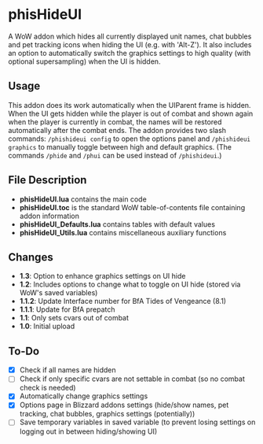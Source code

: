 # phisHideUI
 A WoW addon which hides all currently displayed unit names, chat bubbles and pet tracking icons when hiding the UI (e.g. with 'Alt-Z'). It also includes an option to automatically switch the graphics settings to high quality (with optional supersampling) when the UI is hidden.

## Usage
This addon does its work automatically when the UIParent frame is hidden. When the UI gets hidden while the player is out of combat and shown again when the player is currently in combat, the names will be restored automatically after the combat ends. The addon provides two slash commands: `/phishideui config` to open the options panel and `/phishideui graphics` to manually toggle between high and default graphics. (The commands `/phide` and `/phui` can be used instead of `/phishideui`.)

## File Description
- **phisHideUI.lua** contains the main code
- **phisHideUI.toc** is the standard WoW table-of-contents file containing addon information
- **phisHideUI_Defaults.lua** contains tables with default values
- **phisHideUI_Utils.lua** contains miscellaneous auxiliary functions

## Changes
- **1.3**: Option to enhance graphics settings on UI hide
- **1.2**: Includes options to change what to toggle on UI hide (stored via WoW's saved variables)
- **1.1.2**: Update Interface number for BfA Tides of Vengeance (8.1)
- **1.1.1**: Update for BfA prepatch
- **1.1**: Only sets cvars out of combat
- **1.0**: Initial upload

## To-Do
- [x] Check if all names are hidden
- [ ] Check if only specific cvars are not settable in combat (so no combat check is needed)
- [x] Automatically change graphics settings
- [x] Options page in Blizzard addons settings (hide/show names, pet tracking, chat bubbles, graphics settings (potentially))
- [ ] Save temporary variables in saved variable (to prevent losing settings on logging out in between hiding/showing UI)